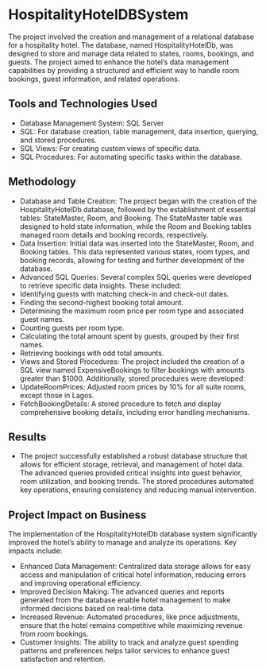 # HospitalityHotelDBSystem

The project involved the creation and management of a relational database for a hospitality hotel. The database, named HospitalityHotelDb, was designed to store and manage data related to states, rooms, bookings, and guests. The project aimed to enhance the hotel’s data management capabilities by providing a structured and efficient way to handle room bookings, guest information, and related operations.

## Tools and Technologies Used
-	Database Management System: SQL Server
-	SQL: For database creation, table management, data insertion, querying, and stored procedures.
-	SQL Views: For creating custom views of specific data.
-	SQL Procedures: For automating specific tasks within the database.

  
## Methodology
-	Database and Table Creation: The project began with the creation of the HospitalityHotelDb database, followed by the establishment of essential tables: StateMaster, Room, and Booking. The StateMaster table was designed to hold state information, while the Room and Booking tables managed room details and booking records, respectively.
-	Data Insertion: Initial data was inserted into the StateMaster, Room, and Booking tables. This data represented various states, room types, and booking records, allowing for testing and further development of the database.
-	Advanced SQL Queries: Several complex SQL queries were developed to retrieve specific data insights. These included:
-	Identifying guests with matching check-in and check-out dates.
-	Finding the second-highest booking total amount.
-	Determining the maximum room price per room type and associated guest names.
-	Counting guests per room type.
-	Calculating the total amount spent by guests, grouped by their first names.
-	Retrieving bookings with odd total amounts.
-	Views and Stored Procedures: The project included the creation of a SQL view named ExpensiveBookings to filter bookings with amounts greater than $1000. Additionally, stored procedures were developed:
-	UpdateRoomPrices: Adjusted room prices by 10% for all suite rooms, except those in Lagos.
-	FetchBookingDetails: A stored procedure to fetch and display comprehensive booking details, including error handling mechanisms.

  
## Results
- The project successfully established a robust database structure that allows for efficient storage, retrieval, and management of hotel data. The advanced queries provided critical insights into guest behavior, room utilization, and booking trends. The stored procedures automated key operations, ensuring consistency and reducing manual intervention.

  
## Project Impact on Business
The implementation of the HospitalityHotelDb database system significantly improved the hotel’s ability to manage and analyze its operations. Key impacts include:
-	Enhanced Data Management: Centralized data storage allows for easy access and manipulation of critical hotel information, reducing errors and improving operational efficiency.
-	Improved Decision Making: The advanced queries and reports generated from the database enable hotel management to make informed decisions based on real-time data.
-	Increased Revenue: Automated procedures, like price adjustments, ensure that the hotel remains competitive while maximizing revenue from room bookings.
-	Customer Insights: The ability to track and analyze guest spending patterns and preferences helps tailor services to enhance guest satisfaction and retention.
